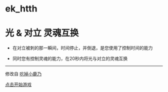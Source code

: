 # ek_htth

# 光 & 对立 灵魂互换

* 在对立被刺的那一瞬间，时间停止，并倒退，是您使用了控制时间的能力

* 同时您有控制灵魂的能力，在20秒内将光与对立的灵魂互换

***

修改自 [吃掉小鹿乃](https://github.com/arcxingye/EatKano)

[点击开始游戏](index.html)

